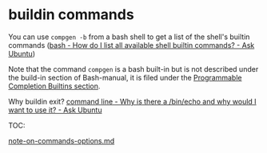 # buildin commands



You can use `compgen -b` from a bash shell to get a list of the shell's builtin commands ([bash - How do I list all available shell builtin commands? - Ask Ubuntu](https://askubuntu.com/questions/512918/how-do-i-list-all-available-shell-builtin-commands)) 

Note that the command `compgen` is a bash built-in but is not described under the build-in section of Bash-manual, it is filed under the [Programmable Completion Builtins section](https://www.gnu.org/software/bash/manual/html_node/Programmable-Completion-Builtins.html).

Why buildin exit?  [command line - Why is there a /bin/echo and why would I want to use it? - Ask Ubuntu](https://askubuntu.com/questions/960822/why-is-there-a-bin-echo-and-why-would-i-want-to-use-it/960886#960886) 



TOC: 

 [note-on-commands-options.md](note-on-commands-options.md) 
